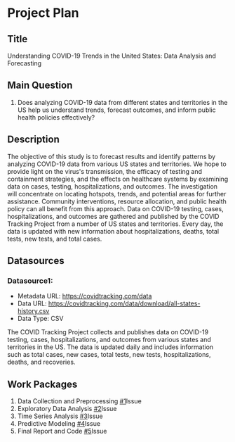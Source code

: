 # Project Plan

## Title
<!-- Give your project a short title. -->
Understanding COVID-19 Trends in the United States: Data Analysis and Forecasting

## Main Question

<!-- Think about one main question you want to answer based on the data. -->
1. Does analyzing COVID-19 data from different states and territories in the US help us understand trends, forecast outcomes, and inform public health policies effectively?

## Description

<!-- Describe your data science project in max. 200 words. Consider writing about why and how you attempt it. -->
The objective of this study is to forecast results and identify patterns by analyzing COVID-19 data from various US states and territories. We hope to provide light on the virus's transmission, the efficacy of testing and containment strategies, and the effects on healthcare systems by examining data on cases, testing, hospitalizations, and outcomes. The investigation will concentrate on locating hotspots, trends, and potential areas for further assistance. Community interventions, resource allocation, and public health policy can all benefit from this approach. Data on COVID-19 testing, cases, hospitalizations, and outcomes are gathered and published by the COVID Tracking Project from a number of US states and territories. Every day, the data is updated with new information about hospitalizations, deaths, total tests, new tests, and total cases.

## Datasources

<!-- Describe each datasources you plan to use in a section. Use the prefic "DatasourceX" where X is the id of the datasource. -->

### Datasource1: 
* Metadata URL: https://covidtracking.com/data
* Data URL: https://covidtracking.com/data/download/all-states-history.csv
* Data Type: CSV

The COVID Tracking Project collects and publishes data on COVID-19 testing, cases, hospitalizations, and outcomes from various states and territories in the US. The data is updated daily and includes information such as total cases, new cases, total tests, new tests, hospitalizations, deaths, and recoveries.

## Work Packages

<!-- List of work packages ordered sequentially, each pointing to an issue with more details. -->

1. Data Collection and Preprocessing [#1][i1]Issue
2. Exploratory Data Analysis [#2][i2]Issue
3. Time Series Analysis [#3][i3]Issue
4. Predictive Modeling [#4][i4]Issue
5. Final Report and Code [#5][i5]Issue

[i1]: https://github.com/kiarashmohsenipour/made-template-KiarashMohsenipour/issues/1
[i2]: https://github.com/kiarashmohsenipour/made-template-KiarashMohsenipour/issues/2
[i3]: https://github.com/kiarashmohsenipour/made-template-KiarashMohsenipour/issues/3
[i4]: https://github.com/kiarashmohsenipour/made-template-KiarashMohsenipour/issues/4
[i5]: https://github.com/kiarashmohsenipour/made-template-KiarashMohsenipour/issues/5
